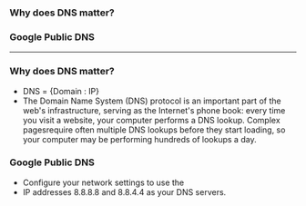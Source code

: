 ### Why does DNS matter?
### Google Public DNS

------------------------------------------------------------

### Why does DNS matter?
* DNS = {Domain : IP}
* The Domain Name System (DNS) protocol is an important part of the web's infrastructure, 
serving as the Internet's phone book: every time you visit a website, your computer performs a DNS lookup.
Complex pagesrequire often  multiple DNS lookups before they start loading, 
so your computer may be performing hundreds of lookups a day.

### Google Public DNS
* Configure your network settings to use the 
* IP addresses 8.8.8.8 and 8.8.4.4 as your DNS servers.
